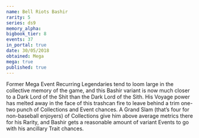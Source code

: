 ```yaml
---
name: Bell Riots Bashir
rarity: 5
series: ds9
memory_alpha:
bigbook_tier: 8
events: 37
in_portal: true
date: 30/05/2018
obtained: Mega
mega: true
published: true
---
```


Former Mega Event Recurring Legendaries tend to loom large in the collective memory of the game, and this Bashir variant is now much closer to a Dark Lord of the Shit than the Dark Lord of the Sith. His Voyage power has melted away in the face of this trashcan fire to leave behind a trim one-two punch of Collections and Event chances. A Grand Slam (that’s four for non-baseball enjoyers) of Collections give him above average metrics there for his Rarity, and Bashir gets a reasonable amount of variant Events to go with his ancillary Trait chances.
